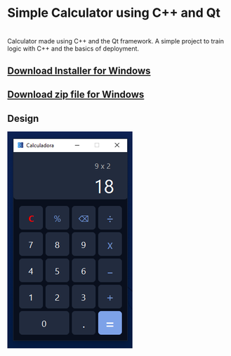 # Simple Calculator using C++ and Qt <h1>
Calculator made using C++ and the Qt framework. A simple project to train logic with C++ and the basics of deployment.

[Download Installer for Windows](https://t.ly/qwDlF)
---
[Download zip file for Windows](https://t.ly/9pDlJ)
---
## **Design**
![teste](resource/calc.png)
